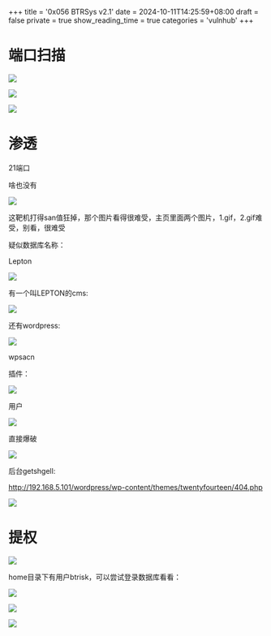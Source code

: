 +++
title = '0x056 BTRSys v2.1'
date = 2024-10-11T14:25:59+08:00
draft = false
private = true
show_reading_time = true
categories = 'vulnhub'
+++



# 端口扫描

![](/vulnhub_img/WEBRESOURCE8653e5494ecd348115306a8aee5136c4image.png)

![](/vulnhub_img/WEBRESOURCE0f9af20f133963c0637d25e5b4a2615aimage.png)

![](/vulnhub_img/WEBRESOURCE7065f2574e44403268b89c8dfdf0371eimage.png)

# 渗透

21端口

啥也没有

![](/vulnhub_img/WEBRESOURCE4f09c87a1e4fbc616038b85b165cec27image.png)

这靶机打得san值狂掉，那个图片看得很难受，主页里面两个图片，1.gif，2.gif难受，别看，很难受

疑似数据库名称：

Lepton

![](/vulnhub_img/WEBRESOURCE6c74345a23a3aacc00ce044c33ac7b52image.png)

有一个叫LEPTON的cms:

![](/vulnhub_img/WEBRESOURCEc165e6fa3c7ec90a8aaeb6ccca6d5a45image.png)

还有wordpress:

![](/vulnhub_img/WEBRESOURCEcf5e4096223bb26f91f3888cceb485f8image.png)

wpsacn

插件：

![](/vulnhub_img/WEBRESOURCEb403993834fa0222bf4f90ba994e1e24image.png)

用户

![](/vulnhub_img/WEBRESOURCEf1084c55838b01985d5fa44e010c3373image.png)

直接爆破

![](/vulnhub_img/WEBRESOURCE598d8be91bbbf69ffc35a6a2ac842d19image.png)

后台getshgell:

http://192.168.5.101/wordpress/wp-content/themes/twentyfourteen/404.php

![](/vulnhub_img/WEBRESOURCEf1795c64f2261ff15d9ab7bb222beab7image.png)

# 提权

![](/vulnhub_img/WEBRESOURCE80afc6ca0d2b22f75f954eff9bd177afimage.png)

home目录下有用户btrisk，可以尝试登录数据库看看：

![](/vulnhub_img/WEBRESOURCE9ca045245b72930d0efd79dae4f36277image.png)

![](/vulnhub_img/WEBRESOURCEe201c14d1b4a093061f099b0d344de15image.png)

![](/vulnhub_img/WEBRESOURCEf92edf4c6eeea7aecc3ee3ce32581a62image.png)